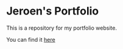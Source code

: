 # Jeroen's Portfolio
This is a repository for my portfolio website.

You can find it [here](http://jeroenvanberkum.nl)


